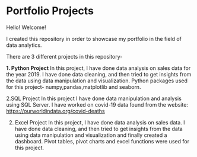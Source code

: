 # Portfolio Projects

Hello! Welcome!

I created this repository in order to showcase my portfolio in the field of data analytics.

There are 3 different projects in this repository-

<b>1. Python Project</b>
In this project, I have done data analysis on sales data  for the year 2019.
I have done data cleaning, and then tried to get insights from the data using data manipulation and visualization.
Python packages used for this project- numpy,pandas,matplotlib and seaborn.

2.SQL Project
In this project I have done data manipulation and analysis using SQL Server.
I have worked on covid-19 data found from the website: https://ourworldindata.org/covid-deaths

2. Excel Project
In this project, I have done data analysis on sales data.
I have done data cleaning, and then tried to get insights from the data using data manipulation and visualization and finally created a dashboard.
Pivot tables, pivot charts and excel functions were used for this project.
